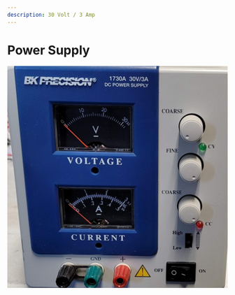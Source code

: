 ```yaml
---
description: 30 Volt / 3 Amp
---
```


# Power Supply

![BK Precision 1730A 30V 3A DC Power Supply](../.gitbook/assets/bk-precision-1730a-30v-3a-dc-power-supply.jpg)

